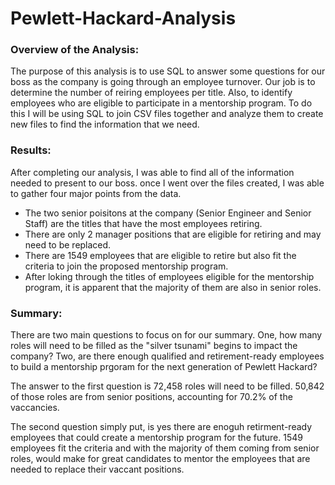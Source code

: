 # Pewlett-Hackard-Analysis
### Overview of the Analysis:
The purpose of this analysis is to use SQL to answer some questions for our boss as the company is going through an employee turnover. Our job is to determine the number of reiring employees per title. Also, to identify employees who are eligible to participate in a mentorship program. To do this I will be using SQL to join CSV files together and analyze them to create new files to find the information that we need.

### Results:

After completing our analysis, I was able to find all of the information needed to present to our boss.
once I went over the files created, I was able to gather four major points from the data.
* The two senior poisitons at the company (Senior Engineer and Senior Staff) are the titles that have the most employees retiring. 
* There are only 2 manager positions that are eligible for retiring and may need to be replaced.
* There are 1549 employees that are eligible to retire but also fit the criteria to join the proposed mentorship program. 
* After loking through the titles of employees eligible for the mentorship program, it is apparent that the majority of them are also in senior roles.

### Summary:

There are two main questions to focus on for our summary. One, how many roles will need to be filled as the "silver tsunami" begins to impact the company? Two, are there enough qualified and retirement-ready employees to build a mentorship prgoram for the next generation of Pewlett Hackard?

The answer to the first question is 72,458 roles will need to be filled. 50,842 of those roles are from senior positions, accounting for 70.2% of the vaccancies.

The second question simply put, is yes there are enoguh retirment-ready employees that could create a mentorship program for the future. 1549 employees fit the criteria and with the majority of them coming from senior roles, would make for great candidates to mentor the employees that are needed to replace their vaccant positions.